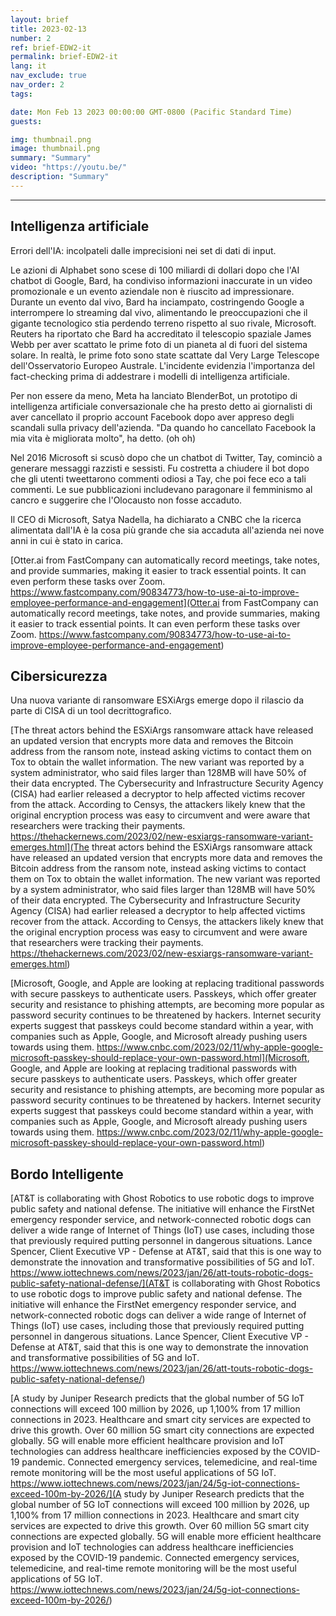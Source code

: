 ```yaml
---
layout: brief
title: 2023-02-13
number: 2
ref: brief-EDW2-it
permalink: brief-EDW2-it
lang: it
nav_exclude: true
nav_order: 2
tags:

date: Mon Feb 13 2023 00:00:00 GMT-0800 (Pacific Standard Time)
guests:

img: thumbnail.png
image: thumbnail.png
summary: "Summary"
video: "https://youtu.be/"
description: "Summary"
---
```






---

## Intelligenza artificiale

Errori dell'IA: incolpateli dalle imprecisioni nei set di dati di input.

Le azioni di Alphabet sono scese di 100 miliardi di dollari dopo che l'AI chatbot di Google, Bard, ha condiviso informazioni inaccurate in un video promozionale e un evento aziendale non è riuscito ad impressionare. Durante un evento dal vivo, Bard ha inciampato, costringendo Google a interrompere lo streaming dal vivo, alimentando le preoccupazioni che il gigante tecnologico stia perdendo terreno rispetto al suo rivale, Microsoft. Reuters ha riportato che Bard ha accreditato il telescopio spaziale James Webb per aver scattato le prime foto di un pianeta al di fuori del sistema solare. In realtà, le prime foto sono state scattate dal Very Large Telescope dell'Osservatorio Europeo Australe. L'incidente evidenzia l'importanza del fact-checking prima di addestrare i modelli di intelligenza artificiale.

Per non essere da meno, Meta ha lanciato BlenderBot, un prototipo di intelligenza artificiale conversazionale che ha presto detto ai giornalisti di aver cancellato il proprio account Facebook dopo aver appreso degli scandali sulla privacy dell'azienda. "Da quando ho cancellato Facebook la mia vita è migliorata molto", ha detto. (oh oh)

Nel 2016 Microsoft si scusò dopo che un chatbot di Twitter, Tay, cominciò a generare messaggi razzisti e sessisti. Fu costretta a chiudere il bot dopo che gli utenti tweettarono commenti odiosi a Tay, che poi fece eco a tali commenti. Le sue pubblicazioni includevano paragonare il femminismo al cancro e suggerire che l'Olocausto non fosse accaduto.

Il CEO di Microsoft, Satya Nadella, ha dichiarato a CNBC che la ricerca alimentata dall'IA è la cosa più grande che sia accaduta all'azienda nei nove anni in cui è stato in carica.

[Otter.ai from FastCompany can automatically record meetings, take notes, and provide summaries, making it easier to track essential points. It can even perform these tasks over Zoom. https://www.fastcompany.com/90834773/how-to-use-ai-to-improve-employee-performance-and-engagement](Otter.ai from FastCompany can automatically record meetings, take notes, and provide summaries, making it easier to track essential points. It can even perform these tasks over Zoom. https://www.fastcompany.com/90834773/how-to-use-ai-to-improve-employee-performance-and-engagement)

## Cibersicurezza

Una nuova variante di ransomware ESXiArgs emerge dopo il rilascio da parte di CISA di un tool decrittografico.

[The threat actors behind the ESXiArgs ransomware attack have released an updated version that encrypts more data and removes the Bitcoin address from the ransom note, instead asking victims to contact them on Tox to obtain the wallet information. The new variant was reported by a system administrator, who said files larger than 128MB will have 50% of their data encrypted. The Cybersecurity and Infrastructure Security Agency (CISA) had earlier released a decryptor to help affected victims recover from the attack. According to Censys, the attackers likely knew that the original encryption process was easy to circumvent and were aware that researchers were tracking their payments. https://thehackernews.com/2023/02/new-esxiargs-ransomware-variant-emerges.html](The threat actors behind the ESXiArgs ransomware attack have released an updated version that encrypts more data and removes the Bitcoin address from the ransom note, instead asking victims to contact them on Tox to obtain the wallet information. The new variant was reported by a system administrator, who said files larger than 128MB will have 50% of their data encrypted. The Cybersecurity and Infrastructure Security Agency (CISA) had earlier released a decryptor to help affected victims recover from the attack. According to Censys, the attackers likely knew that the original encryption process was easy to circumvent and were aware that researchers were tracking their payments. https://thehackernews.com/2023/02/new-esxiargs-ransomware-variant-emerges.html)

[Microsoft, Google, and Apple are looking at replacing traditional passwords with secure passkeys to authenticate users. Passkeys, which offer greater security and resistance to phishing attempts, are becoming more popular as password security continues to be threatened by hackers. Internet security experts suggest that passkeys could become standard within a year, with companies such as Apple, Google, and Microsoft already pushing users towards using them. https://www.cnbc.com/2023/02/11/why-apple-google-microsoft-passkey-should-replace-your-own-password.html](Microsoft, Google, and Apple are looking at replacing traditional passwords with secure passkeys to authenticate users. Passkeys, which offer greater security and resistance to phishing attempts, are becoming more popular as password security continues to be threatened by hackers. Internet security experts suggest that passkeys could become standard within a year, with companies such as Apple, Google, and Microsoft already pushing users towards using them. https://www.cnbc.com/2023/02/11/why-apple-google-microsoft-passkey-should-replace-your-own-password.html)

## Bordo Intelligente

[AT&T is collaborating with Ghost Robotics to use robotic dogs to improve public safety and national defense. The initiative will enhance the FirstNet emergency responder service, and network-connected robotic dogs can deliver a wide range of Internet of Things (IoT) use cases, including those that previously required putting personnel in dangerous situations. Lance Spencer, Client Executive VP - Defense at AT&T, said that this is one way to demonstrate the innovation and transformative possibilities of 5G and IoT.  https://www.iottechnews.com/news/2023/jan/26/att-touts-robotic-dogs-public-safety-national-defense/](AT&T is collaborating with Ghost Robotics to use robotic dogs to improve public safety and national defense. The initiative will enhance the FirstNet emergency responder service, and network-connected robotic dogs can deliver a wide range of Internet of Things (IoT) use cases, including those that previously required putting personnel in dangerous situations. Lance Spencer, Client Executive VP - Defense at AT&T, said that this is one way to demonstrate the innovation and transformative possibilities of 5G and IoT.  https://www.iottechnews.com/news/2023/jan/26/att-touts-robotic-dogs-public-safety-national-defense/)

[A study by Juniper Research predicts that the global number of 5G IoT connections will exceed 100 million by 2026, up 1,100% from 17 million connections in 2023. Healthcare and smart city services are expected to drive this growth. Over 60 million 5G smart city connections are expected globally. 5G will enable more efficient healthcare provision and IoT technologies can address healthcare inefficiencies exposed by the COVID-19 pandemic. Connected emergency services, telemedicine, and real-time remote monitoring will be the most useful applications of 5G IoT.  https://www.iottechnews.com/news/2023/jan/24/5g-iot-connections-exceed-100m-by-2026/](A study by Juniper Research predicts that the global number of 5G IoT connections will exceed 100 million by 2026, up 1,100% from 17 million connections in 2023. Healthcare and smart city services are expected to drive this growth. Over 60 million 5G smart city connections are expected globally. 5G will enable more efficient healthcare provision and IoT technologies can address healthcare inefficiencies exposed by the COVID-19 pandemic. Connected emergency services, telemedicine, and real-time remote monitoring will be the most useful applications of 5G IoT.  https://www.iottechnews.com/news/2023/jan/24/5g-iot-connections-exceed-100m-by-2026/)


